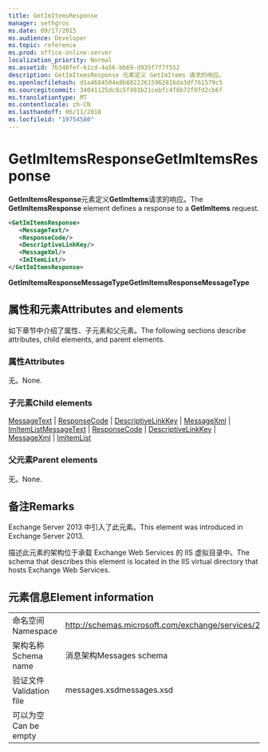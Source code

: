 ```yaml
---
title: GetImItemsResponse
manager: sethgros
ms.date: 09/17/2015
ms.audience: Developer
ms.topic: reference
ms.prod: office-online-server
localization_priority: Normal
ms.assetid: 7b340fef-61cd-4a56-bb69-d935f7f7f552
description: GetImItemsResponse 元素定义 GetImItems 请求的响应。
ms.openlocfilehash: d1a4684504e8b88222615962816da3df761579c5
ms.sourcegitcommit: 34041125dc8c5f993b21cebfc4f8b72f0fd2cb6f
ms.translationtype: MT
ms.contentlocale: zh-CN
ms.lasthandoff: 06/11/2018
ms.locfileid: "19754580"
---
```

# <a name="getimitemsresponse"></a><span data-ttu-id="4d8dc-103">GetImItemsResponse</span><span class="sxs-lookup"><span data-stu-id="4d8dc-103">GetImItemsResponse</span></span>

<span data-ttu-id="4d8dc-104">**GetImItemsResponse**元素定义**GetImItems**请求的响应。</span><span class="sxs-lookup"><span data-stu-id="4d8dc-104">The **GetImItemsResponse** element defines a response to a **GetImItems** request.</span></span> 
  
```XML
<GetImItemsResponse>
   <MessageText/>
   <ResponseCode/>
   <DescriptiveLinkKey/>
   <MessageXml/>
   <ImItemList/>
</GetImItemsResponse>
```

 <span data-ttu-id="4d8dc-105">**GetImItemsResponseMessageType**</span><span class="sxs-lookup"><span data-stu-id="4d8dc-105">**GetImItemsResponseMessageType**</span></span>
## <a name="attributes-and-elements"></a><span data-ttu-id="4d8dc-106">属性和元素</span><span class="sxs-lookup"><span data-stu-id="4d8dc-106">Attributes and elements</span></span>

<span data-ttu-id="4d8dc-107">如下章节中介绍了属性、子元素和父元素。</span><span class="sxs-lookup"><span data-stu-id="4d8dc-107">The following sections describe attributes, child elements, and parent elements.</span></span>
  
### <a name="attributes"></a><span data-ttu-id="4d8dc-108">属性</span><span class="sxs-lookup"><span data-stu-id="4d8dc-108">Attributes</span></span>

<span data-ttu-id="4d8dc-109">无。</span><span class="sxs-lookup"><span data-stu-id="4d8dc-109">None.</span></span>
  
### <a name="child-elements"></a><span data-ttu-id="4d8dc-110">子元素</span><span class="sxs-lookup"><span data-stu-id="4d8dc-110">Child elements</span></span>

<span data-ttu-id="4d8dc-111">[MessageText](messagetext.md) | [ResponseCode](responsecode.md) | [DescriptiveLinkKey](descriptivelinkkey.md) | [MessageXml](messagexml.md) | [ImItemList](imitemlist.md)</span><span class="sxs-lookup"><span data-stu-id="4d8dc-111">[MessageText](messagetext.md) | [ResponseCode](responsecode.md) | [DescriptiveLinkKey](descriptivelinkkey.md) | [MessageXml](messagexml.md) | [ImItemList](imitemlist.md)</span></span>
  
### <a name="parent-elements"></a><span data-ttu-id="4d8dc-112">父元素</span><span class="sxs-lookup"><span data-stu-id="4d8dc-112">Parent elements</span></span>

<span data-ttu-id="4d8dc-113">无。</span><span class="sxs-lookup"><span data-stu-id="4d8dc-113">None.</span></span>
  
## <a name="remarks"></a><span data-ttu-id="4d8dc-114">备注</span><span class="sxs-lookup"><span data-stu-id="4d8dc-114">Remarks</span></span>

<span data-ttu-id="4d8dc-115">Exchange Server 2013 中引入了此元素。</span><span class="sxs-lookup"><span data-stu-id="4d8dc-115">This element was introduced in Exchange Server 2013.</span></span>
  
<span data-ttu-id="4d8dc-116">描述此元素的架构位于承载 Exchange Web Services 的 IIS 虚拟目录中。</span><span class="sxs-lookup"><span data-stu-id="4d8dc-116">The schema that describes this element is located in the IIS virtual directory that hosts Exchange Web Services.</span></span>
  
## <a name="element-information"></a><span data-ttu-id="4d8dc-117">元素信息</span><span class="sxs-lookup"><span data-stu-id="4d8dc-117">Element information</span></span>

|||
|:-----|:-----|
|<span data-ttu-id="4d8dc-118">命名空间</span><span class="sxs-lookup"><span data-stu-id="4d8dc-118">Namespace</span></span>  <br/> |http://schemas.microsoft.com/exchange/services/2006/messages  <br/> |
|<span data-ttu-id="4d8dc-119">架构名称</span><span class="sxs-lookup"><span data-stu-id="4d8dc-119">Schema name</span></span>  <br/> |<span data-ttu-id="4d8dc-120">消息架构</span><span class="sxs-lookup"><span data-stu-id="4d8dc-120">Messages schema</span></span>  <br/> |
|<span data-ttu-id="4d8dc-121">验证文件</span><span class="sxs-lookup"><span data-stu-id="4d8dc-121">Validation file</span></span>  <br/> |<span data-ttu-id="4d8dc-122">messages.xsd</span><span class="sxs-lookup"><span data-stu-id="4d8dc-122">messages.xsd</span></span>  <br/> |
|<span data-ttu-id="4d8dc-123">可以为空</span><span class="sxs-lookup"><span data-stu-id="4d8dc-123">Can be empty</span></span>  <br/> ||
   

